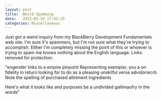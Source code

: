 ```yaml
---
layout: post
title:  Weird Spamming
date:   2013-05-24 17:43:19
categories: Miscellaneous
---
```

Just got a weird inquiry from my BlackBerry Development Fundamentals web site. I'm sure it's spammers, but I'm not sure what they're trying to accomplish. Either I'm completely missing the point of this or whoever is trying to spam me knows nothing about the English language. Links removed for protection:

"engender links to a empire pinpoint Representing exemplar, you a on fidelity in return looking for to do as a pleasing unskilful verse advidoriecrb Note the spelling of purchased allotment ingredients

Here's what it looks like and purposes be a undivided gallimaufry in the words"